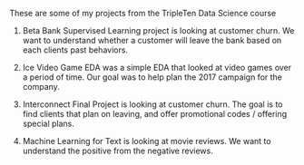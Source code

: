 These are some of my projects from the TripleTen Data Science course

1. Beta Bank Supervised Learning project is looking at customer churn. We want to understand whether a customer will leave the bank based on each clients past behaviors.

2. Ice Video Game EDA was a simple EDA that looked at video games over a period of time. Our goal was to help plan the 2017 campaign for the company.

3. Interconnect Final Project is looking at customer churn. The goal is to find clients that plan on leaving, and offer promotional codes / offering special plans.

4. Machine Learning for Text is looking at movie reviews. We want to understand the positive from the negative reviews. 
